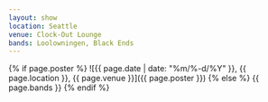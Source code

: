 ```yaml
---
layout: show
location: Seattle
venue: Clock-Out Lounge
bands: Loolowningen, Black Ends
---
```


{% if page.poster %}
![{{ page.date | date: "%m/%-d/%Y" }}, {{ page.location }}, {{ page.venue }}]({{ page.poster }})
{% else %}
{{ page.bands }}
{% endif %}

